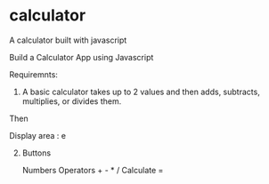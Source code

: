 # calculator
A calculator built with javascript

Build a Calculator App using Javascript

Requiremnts:

1) A basic calculator takes up to 2 values and then adds, subtracts, multiplies, or divides them.

Then

Display area : e

2) Buttons

    Numbers
    Operators + - * /
    Calculate =
